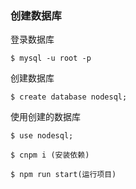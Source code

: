 
### 创建数据库 

登录数据库
```
$ mysql -u root -p
```
创建数据库
```
$ create database nodesql;
```
使用创建的数据库
```
$ use nodesql;
```

``` 
$ cnpm i (安装依赖)
```
```
$ npm run start(运行项目)
```

